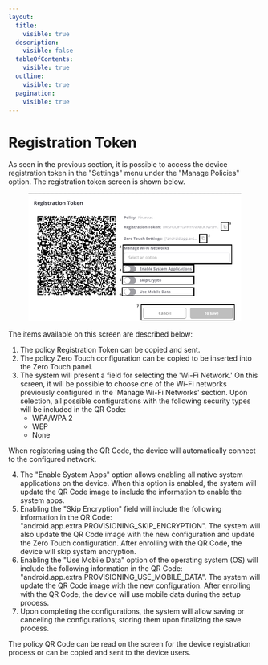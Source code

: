 ```yaml
---
layout:
  title:
    visible: true
  description:
    visible: false
  tableOfContents:
    visible: true
  outline:
    visible: true
  pagination:
    visible: true
---
```


# Registration Token

As seen in the previous section, it is possible to access the device registration token in the "Settings" menu under the "Manage Policies" option. The registration token screen is shown below.

<figure><img src="../../../../.gitbook/assets/image (37).png" alt=""><figcaption></figcaption></figure>

The items available on this screen are described below:

1. The policy Registration Token can be copied and sent.
2. The policy Zero Touch configuration can be copied to be inserted into the Zero Touch panel.
3. The system will present a field for selecting the 'Wi-Fi Network.' On this screen, it will be possible to choose one of the Wi-Fi networks previously configured in the 'Manage Wi-Fi Networks' section. Upon selection, all possible configurations with the following security types will be included in the QR Code:
   * WPA/WPA 2
   * WEP
   * None&#x20;

When registering using the QR Code, the device will automatically connect to the configured network.

4. The "Enable System Apps" option allows enabling all native system applications on the device. When this option is enabled, the system will update the QR Code image to include the information to enable the system apps.
5. Enabling the "Skip Encryption" field will include the following information in the QR Code: "android.app.extra.PROVISIONING\_SKIP\_ENCRYPTION". The system will also update the QR Code image with the new configuration and update the Zero Touch configuration. After enrolling with the QR Code, the device will skip system encryption.
6. Enabling the "Use Mobile Data" option of the operating system (OS) will include the following information in the QR Code: "android.app.extra.PROVISIONING\_USE\_MOBILE\_DATA". The system will update the QR Code image with the new configuration. After enrolling with the QR Code, the device will use mobile data during the setup process.
7. Upon completing the configurations, the system will allow saving or canceling the configurations, storing them upon finalizing the save process.

The policy QR Code can be read on the screen for the device registration process or can be copied and sent to the device users.
